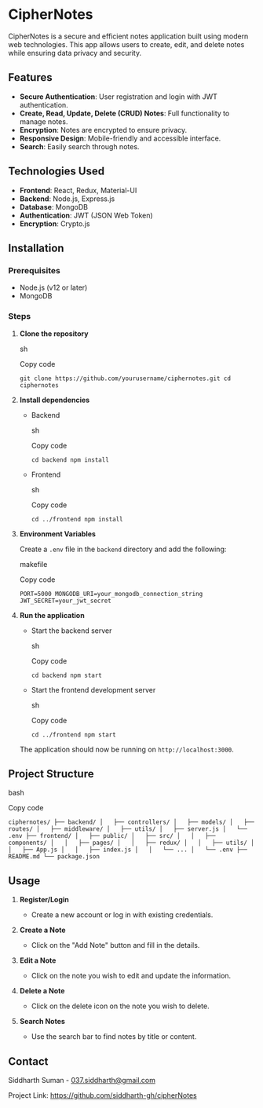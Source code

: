 CipherNotes
===========

CipherNotes is a secure and efficient notes application built using modern web technologies. This app allows users to create, edit, and delete notes while ensuring data privacy and security.

Features
--------

-   **Secure Authentication**: User registration and login with JWT authentication.
-   **Create, Read, Update, Delete (CRUD) Notes**: Full functionality to manage notes.
-   **Encryption**: Notes are encrypted to ensure privacy.
-   **Responsive Design**: Mobile-friendly and accessible interface.
-   **Search**: Easily search through notes.

Technologies Used
-----------------

-   **Frontend**: React, Redux, Material-UI
-   **Backend**: Node.js, Express.js
-   **Database**: MongoDB
-   **Authentication**: JWT (JSON Web Token)
-   **Encryption**: Crypto.js

Installation
------------

### Prerequisites

-   Node.js (v12 or later)
-   MongoDB

### Steps

1.  **Clone the repository**

    sh

    Copy code

    `git clone https://github.com/yourusername/ciphernotes.git
    cd ciphernotes`

2.  **Install dependencies**

    -   Backend

        sh

        Copy code

        `cd backend
        npm install`

    -   Frontend

        sh

        Copy code

        `cd ../frontend
        npm install`

3.  **Environment Variables**

    Create a `.env` file in the `backend` directory and add the following:

    makefile

    Copy code

    `PORT=5000
    MONGODB_URI=your_mongodb_connection_string
    JWT_SECRET=your_jwt_secret`

4.  **Run the application**

    -   Start the backend server

        sh

        Copy code

        `cd backend
        npm start`

    -   Start the frontend development server

        sh

        Copy code

        `cd ../frontend
        npm start`

    The application should now be running on `http://localhost:3000`.

Project Structure
-----------------

bash

Copy code

`ciphernotes/
├── backend/
│   ├── controllers/
│   ├── models/
│   ├── routes/
│   ├── middleware/
│   ├── utils/
│   ├── server.js
│   └── .env
├── frontend/
│   ├── public/
│   ├── src/
│   │   ├── components/
│   │   ├── pages/
│   │   ├── redux/
│   │   ├── utils/
│   │   ├── App.js
│   │   ├── index.js
│   │   └── ...
│   └── .env
├── README.md
└── package.json`

Usage
-----

1.  **Register/Login**

    -   Create a new account or log in with existing credentials.
2.  **Create a Note**

    -   Click on the "Add Note" button and fill in the details.
3.  **Edit a Note**

    -   Click on the note you wish to edit and update the information.
4.  **Delete a Note**

    -   Click on the delete icon on the note you wish to delete.
5.  **Search Notes**

    -   Use the search bar to find notes by title or content.


Contact
-------

Siddharth Suman - 037.siddharth@gmail.com

Project Link: <https://github.com/siddharth-gh/cipherNotes>
